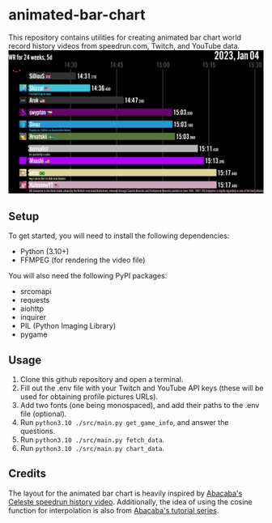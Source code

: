 # animated-bar-chart
This repository contains utilities for creating animated bar chart world record history videos from speedrun.com, Twitch, and YouTube data.
![animated bar chart example](./example.png)

## Setup
To get started, you will need to install the following dependencies:
* Python (3.10+)
* FFMPEG (for rendering the video file)

You will also need the following PyPI packages:
* srcomapi
* requests
* aiohttp
* inquirer
* PIL (Python Imaging Library)
* pygame

## Usage
1. Clone this github repository and open a terminal.
2. Fill out the .env file with your Twitch and YouTube API keys (these will be used for obtaining profile pictures URLs).
3. Add two fonts (one being monospaced), and add their paths to the .env file (optional).
4. Run `python3.10 ./src/main.py get_game_info`, and answer the questions.
5. Run `python3.10 ./src/main.py fetch_data`.
6. Run `python3.10 ./src/main.py chart_data`.

## Credits
The layout for the animated bar chart is heavily inspired by [Abacaba's Celeste speedrun history video](https://youtu.be/T_0ACLhtgnU). Additionally, the idea of using the cosine function for interpolation is also from [Abacaba's tutorial series](https://youtu.be/7srfHUXP6kM).
